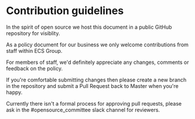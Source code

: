 # Contribution guidelines

In the spirit of open source we host this document in a public GitHub repository for visiblity.

As a policy document for our business we only welcome contributions from staff within ECS Group.

For members of staff, we'd definitely appreciate any changes, comments or feedback on the policy.

If you're comfortable submitting changes then please create a new branch in the repository and submit a Pull Request back to Master when you're happy.

Currently there isn't a formal process for approving pull requests, please ask in the #opensource_committee slack channel for reviewers.
